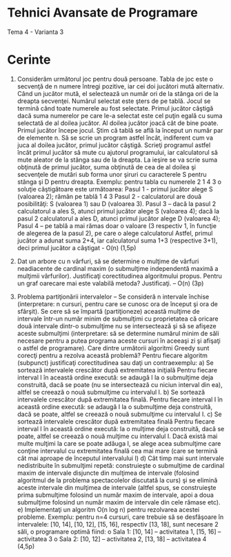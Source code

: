 # Tehnici Avansate de Programare

Tema 4 - Varianta 3

# Cerinte

1. Considerăm următorul joc pentru două persoane. Tabla de joc este o secvenţă de n numere
întregi pozitive, iar cei doi jucători mută alternativ. Când un jucător mută, el selectează un număr ori
de la stânga ori de la dreapta secvenţei. Numărul selectat este şters de pe tablă. Jocul se termină când
toate numerele au fost selectate. Primul jucător câştigă dacă suma numerelor pe care le-a selectat este
cel puţin egală cu suma selectată de al doilea jucător. Al doilea jucător joacă cât de bine poate.
Primul jucător începe jocul. Ştim că tablă se află la început un număr par de elemente n. Să se scrie
un program astfel încât, indiferent cum va juca al doilea jucător, primul jucător câştigă. Scrieţi
programul astfel încât primul jucător să mute cu ajutorul programului, iar calculatorul să mute
aleator de la stânga sau de la dreapta. La ieşire se va scrie suma obţinută de primul jucător, suma
obţinută de cea de al doilea şi secvenţele de mutări sub forma unor şiruri cu caracterele S pentru
stânga şi D pentru dreapta. Exemplu: pentru tabla cu numerele 2 1 4 3 o soluţie câştigătoare este
următoarea:
Pasul 1 - primul jucător alege S (valoarea 2); rămân pe tablă 1 4 3
Pasul 2 - calculatorul are două posibilităţi: S (valoarea 1) sau D (valoarea 3).
Pasul 3 – dacă la pasul 2 calculatorul a ales S, atunci primul jucător alege S (valoarea 4);
dacă la pasul 2 calculatorul a ales D, atunci primul jucător alege D (valoarea 4);
Pasul 4 – pe tablă a mai rămas doar o valoare (3 respectiv 1, în funcţie de alegerea de la pasul 2),
pe care o alege calculatorul
Astfel, primul jucător a adunat suma 2+4, iar calculatorul suma 1+3 (respective 3+1), deci primul
jucător a câştigat - O(n) (1,5p)


2. Dat un arbore cu n vârfuri, să se determine o mulţime de vârfuri neadiacente de cardinal maxim (o
submulţime independentă maximă a mulţimii vârfurilor). Justificaţi corectitudinea algoritmului propus.
Pentru un graf oarecare mai este valabilă metoda? Justificaţi. – O(n) (3p)


3. Problema partiţionării intervalelor – Se consideră n intervale închise (interpretare: n cursuri,
pentru care se cunosc ora de început şi ora de sfârşit). Se cere să se împartă (partiţioneze) această
mulţime de intervale într-un număr minim de submulţimi cu proprietatea că oricare două intervale
dintr-o submulţime nu se intersectează şi să se afişeze aceste submulţimi (interpretare: să se determine
numărul minim de săli necesare pentru a putea programa aceste cursuri în aceeaşi zi şi afişaţi o astfel
de programare). Care dintre următorii algoritmi Greedy sunt corecţi pentru a rezolva această
problemă? Pentru fiecare algoritm (subpunct) justificaţi corectitudinea sau daţi un contraexemplu:
a) Se sortează intervalele crescător după extremitatea iniţială Pentru fiecare interval I în această
ordine execută: se adaugă I la o submulţime deja construită, dacă se poate (nu se intersectează cu
niciun interval din ea), altfel se creează o nouă submulţime cu intervalul I.
b) Se sortează intervalele crescător după extremitatea finală. Pentru fiecare interval I în această ordine
execută: se adaugă I la o submulţime deja construită, dacă se poate, altfel se creează o nouă
submulţime cu intervalul I.
c) Se sortează intervalele crescător după extremitatea finală Pentru fiecare interval I în această ordine
execută: la o mulţime deja construită, dacă se poate, altfel se creează o nouă mulţime cu intervalul
I. Dacă există mai multe mulţimi la care se poate adăuga I, se alege acea submulţime care conţine
intervalul cu extremitatea finală cea mai mare (care se termină cât mai aproape de începutul
intervalului I)
d) Cât timp mai sunt intervale nedistribuite în submulţimi repetă: construieşte o submulţime de
cardinal maxim de intervale disjuncte din mulţimea de intervale (folosind algoritmul de la
problema spectacolelor discutată la curs) şi se elimină aceste intervale din mulţimea de intervale
(altfel spus, se construieşte prima submulţime folosind un număr maxim de intervale, apoi a doua
submulţime folosind un număr maxim de intervale din cele rămase etc).
e) Implementaţi un algoritm O(n log n) pentru rezolvarea acestei probleme.
Exemplu: pentru n=4 cursuri, care trebuie să se desfăşoare în intervalele: [10, 14], [10, 12], [15,
16], respectiv [13, 18], sunt necesare 2 săli, o programare optimă fiind:
o Sala 1: [10, 14] – activitatea 1, [15, 16] – activitatea 3
o Sala 2: [10, 12] – activitatea 2, [13, 18] – activitatea 4 (4,5p)
